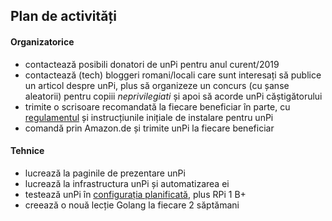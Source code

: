 ## Plan de activități

#### Organizatorice

- contactează posibili donatori de unPi pentru anul curent/2019
- contactează (tech) bloggeri romani/locali care sunt interesați să publice un articol despre unPi, plus să organizeze un concurs (cu șanse aleatorii) pentru copiii _neprivilegiati_ și apoi să acorde unPi căștigătorului
- trimite o scrisoare recomandată la fiecare beneficiar în parte, cu [regulamentul](https://www.unpi.ro/regulament) și instrucțiunile inițiale de instalare pentru unPi
- comandă prin Amazon.de și trimite unPi la fiecare beneficiar

#### Tehnice

- lucrează la paginile de prezentare unPi
- lucrează la infrastructura unPi și automatizarea ei
- testează unPi în [configurația planificată](https://www.unpi.ro/spec/), plus RPi 1 B+
- creează o nouă lecție Golang la fiecare 2 săptămani
